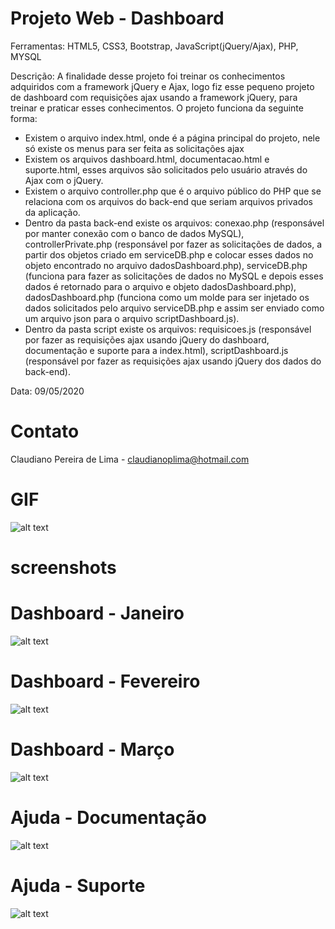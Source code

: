 # Projeto Web - Dashboard

Ferramentas: HTML5, CSS3, Bootstrap, JavaScript(jQuery/Ajax), PHP, MYSQL

Descrição: A finalidade desse projeto foi treinar os conhecimentos adquiridos com a framework jQuery e Ajax, logo fiz esse pequeno projeto de dashboard com requisições ajax usando a framework jQuery, para treinar e praticar esses conhecimentos. 
O projeto funciona da seguinte forma:
  - Existem o arquivo index.html, onde é a página principal do projeto, nele só existe os menus para ser feita as solicitações ajax
  - Existem os arquivos dashboard.html, documentacao.html e suporte.html, esses arquivos são solicitados pelo usuário através do Ajax com o jQuery.
  - Existem o arquivo controller.php que é o arquivo público do PHP que se relaciona com os arquivos do back-end que seriam arquivos privados da aplicação.
  - Dentro da pasta back-end existe os arquivos: conexao.php (responsável por manter conexão com o banco de dados MySQL), controllerPrivate.php (responsável por fazer as solicitações de dados, a partir dos objetos criado em serviceDB.php e colocar esses dados no objeto encontrado no arquivo dadosDashboard.php), serviceDB.php (funciona para fazer as solicitações de dados no MySQL e depois esses dados é retornado para o arquivo e objeto dadosDashboard.php), dadosDashboard.php (funciona como um molde para ser injetado os dados solicitados pelo arquivo serviceDB.php e assim ser enviado como um arquivo json para o arquivo scriptDashboard.js).
  - Dentro da pasta script existe os arquivos: requisicoes.js (responsável por fazer as requisições ajax usando jQuery do dashboard, documentação e suporte para a index.html), scriptDashboard.js (responsável por fazer as requisições ajax usando jQuery dos dados do back-end).

Data: 09/05/2020

# Contato

Claudiano Pereira de Lima - claudianoplima@hotmail.com

# GIF
![alt text](https://media.giphy.com/media/d6QLWh7RsPcpCjTVXc/giphy.gif)

# screenshots

# Dashboard - Janeiro
![alt text](https://i.imgur.com/1ieUS8I.png)

# Dashboard - Fevereiro
![alt text](https://i.imgur.com/R5tCA5y.png)

# Dashboard - Março
![alt text](https://i.imgur.com/xJ43BZv.png)

# Ajuda - Documentação
![alt text](https://i.imgur.com/VRbOcqf.png)

# Ajuda - Suporte
![alt text](https://i.imgur.com/sfZj0tP.png)

